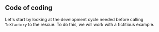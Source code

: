 Code of coding
--------------

Let's start by looking at the development cycle needed before calling `TeXfactory` to the rescue. To do this, we will work with a fictitious example.
